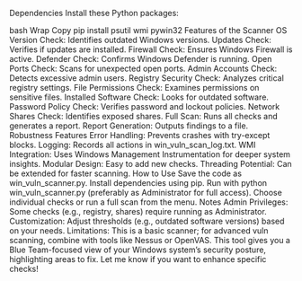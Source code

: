 Dependencies
Install these Python packages:

bash
Wrap
Copy
pip install psutil wmi pywin32
Features of the Scanner
OS Version Check: Identifies outdated Windows versions.
Updates Check: Verifies if updates are installed.
Firewall Check: Ensures Windows Firewall is active.
Defender Check: Confirms Windows Defender is running.
Open Ports Check: Scans for unexpected open ports.
Admin Accounts Check: Detects excessive admin users.
Registry Security Check: Analyzes critical registry settings.
File Permissions Check: Examines permissions on sensitive files.
Installed Software Check: Looks for outdated software.
Password Policy Check: Verifies password and lockout policies.
Network Shares Check: Identifies exposed shares.
Full Scan: Runs all checks and generates a report.
Report Generation: Outputs findings to a file.
Robustness Features
Error Handling: Prevents crashes with try-except blocks.
Logging: Records all actions in win_vuln_scan_log.txt.
WMI Integration: Uses Windows Management Instrumentation for deeper system insights.
Modular Design: Easy to add new checks.
Threading Potential: Can be extended for faster scanning.
How to Use
Save the code as win_vuln_scanner.py.
Install dependencies using pip.
Run with python win_vuln_scanner.py (preferably as Administrator for full access).
Choose individual checks or run a full scan from the menu.
Notes
Admin Privileges: Some checks (e.g., registry, shares) require running as Administrator.
Customization: Adjust thresholds (e.g., outdated software versions) based on your needs.
Limitations: This is a basic scanner; for advanced vuln scanning, combine with tools like Nessus or OpenVAS.
This tool gives you a Blue Team-focused view of your Windows system’s security posture, highlighting areas to fix. Let me know if you want to enhance specific checks!